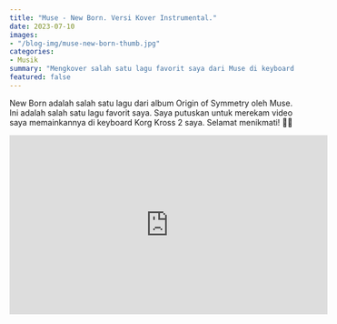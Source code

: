 ```yaml
---
title: "Muse - New Born. Versi Kover Instrumental."
date: 2023-07-10
images:
- "/blog-img/muse-new-born-thumb.jpg"
categories:
- Musik
summary: "Mengkover salah satu lagu favorit saya dari Muse di keyboard Korg Kross 2."
featured: false
---
```


New Born adalah salah satu lagu dari album Origin of Symmetry oleh Muse. Ini adalah salah satu lagu favorit saya. Saya putuskan untuk merekam video saya memainkannya di keyboard Korg Kross 2 saya. Selamat menikmati! 🎸🎹

<iframe width="560" height="315" src="https://www.youtube.com/embed/Q94-qffWJKw" title="YouTube video player" frameborder="0" allow="accelerometer; autoplay; clipboard-write; encrypted-media; gyroscope; picture-in-picture; web-share" allowfullscreen></iframe>
